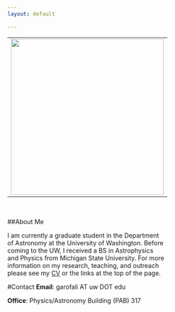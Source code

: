 ```yaml
---
layout: default

---
```




<table class="image" align="center">
<tr><td><img src="../images/melando.png" height="352px" width="345px"></td></tr>
</table><br>

##About Me
<p style='text-align: left; padding-right: 150px'>
I am currently a graduate student in the Department of Astronomy at the University of Washington. Before coming to the UW, I received a BS in Astrophysics and Physics from Michigan State University. For more information on my research, teaching, and outreach please see my <a href="docs/grad_CV.pdf">CV</a> or the links at the top of the page.</p>

#Contact
**Email**: garofali AT uw DOT edu

**Office**: Physics/Astronomy Building (PAB) 317

